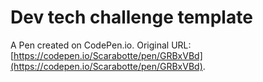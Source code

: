 # Dev tech challenge template

A Pen created on CodePen.io. Original URL: [https://codepen.io/Scarabotte/pen/GRBxVBd](https://codepen.io/Scarabotte/pen/GRBxVBd).

